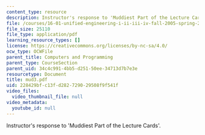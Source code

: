 ```yaml
---
content_type: resource
description: Instructor's response to 'Muddiest Part of the Lecture Cards'.
file: /courses/16-01-unified-engineering-i-ii-iii-iv-fall-2005-spring-2006/228429bfc13fd282729029508f9f541f_mud3.pdf
file_size: 25110
file_type: application/pdf
learning_resource_types: []
license: https://creativecommons.org/licenses/by-nc-sa/4.0/
ocw_type: OCWFile
parent_title: Computers and Programming
parent_type: CourseSection
parent_uid: 34c4c991-4bb5-d251-50ee-34713d7b7e3e
resourcetype: Document
title: mud3.pdf
uid: 228429bf-c13f-d282-7290-29508f9f541f
video_files:
  video_thumbnail_file: null
video_metadata:
  youtube_id: null
---
```

Instructor's response to 'Muddiest Part of the Lecture Cards'.